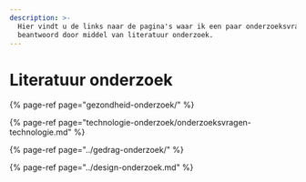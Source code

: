 ```yaml
---
description: >-
  Hier vindt u de links naar de pagina's waar ik een paar onderzoeksvragen heb
  beantwoord door middel van literatuur onderzoek.
---
```


# Literatuur onderzoek

{% page-ref page="gezondheid-onderzoek/" %}

{% page-ref page="technologie-onderzoek/onderzoeksvragen-technologie.md" %}

{% page-ref page="../gedrag-onderzoek/" %}

{% page-ref page="../design-onderzoek.md" %}

